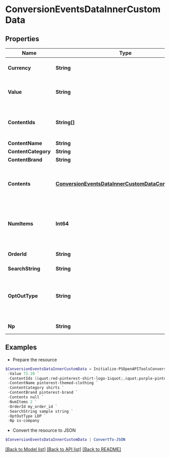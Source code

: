# ConversionEventsDataInnerCustomData
## Properties

Name | Type | Description | Notes
------------ | ------------- | ------------- | -------------
**Currency** | **String** | The ISO-4217 currency code. If not provided, we will default to the advertiser&#39;s currency set during account creation. Your campaign performance needs this field to report right ROAS/CPA. | [optional] 
**Value** | **String** | Total value of the event. Accepted as a string in the request; it will be parsed into a double. For example, if there are two items in a checkout event, the value should be the total price. We recommend to use pre-tax, pre-shipping final value. | [optional] 
**ContentIds** | **String[]** | List of products IDs. We recommend using this if you are a merchant for PageVisit, AddToCart and Checkouts. For detail, please check &lt;a href&#x3D;&quot;&quot;https://help.pinterest.com/en/business/article/before-you-get-started-with-catalogs&quot;&quot; target&#x3D;&quot;&quot;_blank&quot;&quot;&gt;here&lt;/a&gt; (Install the Pinterest tag section). | [optional] 
**ContentName** | **String** | The name of the page or product associated with the event. | [optional] 
**ContentCategory** | **String** | The category of the content associated with the event. | [optional] 
**ContentBrand** | **String** | The brand of the content associated with the event. | [optional] 
**Contents** | [**ConversionEventsDataInnerCustomDataContentsInner[]**](ConversionEventsDataInnerCustomDataContentsInner.md) | A list of objects containing information about products, such as price and quantity. We recommend using this if you are a merchant for PageVisit, AddToCart and Checkouts. For detail, please check &lt;a href&#x3D;&quot;&quot;https://help.pinterest.com/en/business/article/before-you-get-started-with-catalogs&quot;&quot; target&#x3D;&quot;&quot;_blank&quot;&quot;&gt;here&lt;/a&gt; (Install the Pinterest tag section). | [optional] 
**NumItems** | **Int64** | Total number of products of the event. For example, the total number of items purchased in a checkout event. We recommend using this if you are a merchant for AddToCart and Checkouts. For detail, please check &lt;a href&#x3D;&quot;&quot;https://help.pinterest.com/en/business/article/before-you-get-started-with-catalogs&quot;&quot; target&#x3D;&quot;&quot;_blank&quot;&quot;&gt;here&lt;/a&gt; (Install the Pinterest tag section). | [optional] 
**OrderId** | **String** | The order ID. We recommend sending order_id to help us deduplicate events when necessary. This also helps to run other measurement products at Pinterest. | [optional] 
**SearchString** | **String** | The search string related to the user conversion event. | [optional] 
**OptOutType** | **String** | Flags for different privacy rights laws to opt out users of sharing personal information. Values should be comma separated. Please follow the &lt;a href&#x3D;&quot;&quot;https://help.pinterest.com/en/business/article/limited-data-processing&quot;&quot; target&#x3D;&quot;&quot;_blank&quot;&quot;&gt;Help Center&lt;/a&gt; and &lt;a href&#x3D;&quot;&quot;https://developers.pinterest.com/docs/conversions/conversion-management/#Understanding%20Limited%20Data%20Processing&quot;&quot; target&#x3D;&quot;&quot;_blank&quot;&quot;&gt;dev site&lt;/a&gt; for specific opt_out_type set up. | [optional] 
**Np** | **String** | Named partner. Not required, this is for Pinterest internal use only. Please do not use this unless specifically guided. | [optional] 

## Examples

- Prepare the resource
```powershell
$ConversionEventsDataInnerCustomData = Initialize-PSOpenAPIToolsConversionEventsDataInnerCustomData  -Currency USD `
 -Value 72.39 `
 -ContentIds [&quot;red-pinterest-shirt-logo-1&quot;,&quot;purple-pinterest-shirt-logo-3&quot;] `
 -ContentName pinterest-themed-clothing `
 -ContentCategory shirts `
 -ContentBrand pinterest-brand `
 -Contents null `
 -NumItems 2 `
 -OrderId my_order_id `
 -SearchString sample string `
 -OptOutType LDP `
 -Np ss-company
```

- Convert the resource to JSON
```powershell
$ConversionEventsDataInnerCustomData | ConvertTo-JSON
```

[[Back to Model list]](../README.md#documentation-for-models) [[Back to API list]](../README.md#documentation-for-api-endpoints) [[Back to README]](../README.md)

